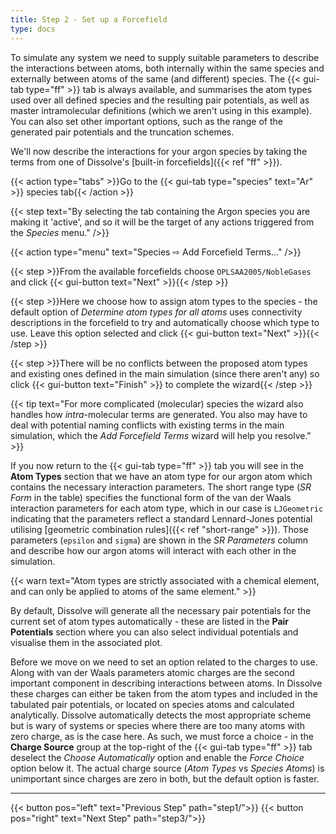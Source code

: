 ```yaml
---
title: Step 2 - Set up a Forcefield
type: docs
---
```


To simulate any system we need to supply suitable parameters to describe the interactions between atoms, both internally within the same species and externally between atoms of the same (and different) species. The {{< gui-tab type="ff"  >}} tab is always available, and summarises the atom types used over all defined species and the resulting pair potentials, as well as master intramolecular definitions (which we aren't using in this example). You can also set other important options, such as the range of the generated pair potentials and the truncation schemes.

We'll now describe the interactions for your argon species by taking the terms from one of Dissolve's [built-in forcefields]({{< ref "ff" >}}).

{{< action type="tabs" >}}Go to the {{< gui-tab type="species"  text="Ar" >}} species tab{{< /action >}}

{{< step text="By selecting the tab containing the Argon species you are making it 'active', and so it will be the target of any actions triggered from the _Species_ menu." />}}

{{< action type="menu" text="Species &#8680; Add Forcefield Terms..." />}}

{{< step >}}From the available forcefields choose `OPLSAA2005/NobleGases` and click {{< gui-button text="Next" >}}{{< /step >}}

{{< step >}}Here we choose how to assign atom types to the species - the default option of _Determine atom types for all atoms_ uses connectivity descriptions in the forcefield to try and automatically choose which type to use. Leave this option selected and click {{< gui-button text="Next" >}}{{< /step >}}  

{{< step >}}There will be no conflicts between the proposed atom types and existing ones defined in the main simulation (since there aren't any) so click {{< gui-button text="Finish" >}} to complete the wizard{{< /step >}}

{{< tip text="For more complicated (molecular) species the wizard also handles how _intra_-molecular terms are generated. You also may have to deal with potential naming conflicts with existing terms in the main simulation, which the _Add Forcefield Terms_ wizard will help you resolve." >}}

If you now return to the {{< gui-tab type="ff"  >}} tab you will see in the **Atom Types** section that we have an atom type for our argon atom which contains the necessary interaction parameters. The short range type (_SR Form_ in the table) specifies the functional form of the van der Waals interaction parameters for each atom type, which in our case is `LJGeometric` indicating that the parameters reflect a standard Lennard-Jones potential utilising [geometric combination rules]({{< ref "short-range" >}}). Those parameters (`epsilon` and `sigma`) are shown in the _SR Parameters_ column and describe how our argon atoms will interact with each other in the simulation.

{{< warn text="Atom types are strictly associated with a chemical element, and can only be applied to atoms of the same element." >}}

By default, Dissolve will generate all the necessary pair potentials for the current set of atom types automatically - these are listed in the **Pair Potentials** section where you can also select individual potentials and visualise them in the associated plot.

Before we move on we need to set an option related to the charges to use. Along with van der Waals parameters atomic charges are the second important component in describing interactions between atoms. In Dissolve these charges can either be taken from the atom types and included in the tabulated pair potentials, or located on species atoms and calculated analytically. Dissolve automatically detects the most appropriate scheme but is wary of systems or species where there are too many atoms with zero charge, as is the case here. As such, we must force a choice - in the **Charge Source** group at the top-right of the {{< gui-tab type="ff"  >}} tab deselect the _Choose Automatically_ option and enable the _Force Choice_ option below it. The actual charge source (_Atom Types_ vs _Species Atoms_) is unimportant since charges are zero in both, but the default option is faster.


* * *
{{< button pos="left" text="Previous Step" path="step1/">}}
{{< button pos="right" text="Next Step" path="step3/">}}
